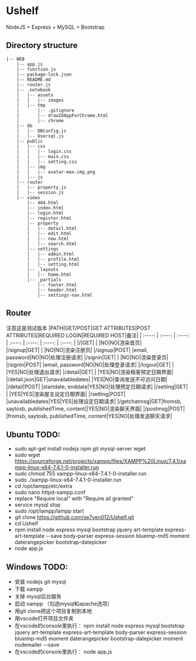 # Ushelf
NodeJS + Express + MySQL + Bootstrap

## Directory structure
```
|-- WEB
    |-- app.js
    |-- function.js
    |-- package-lock.json
    |-- README.md
    |-- router.js
    |-- .notebook
    |   |-- assets
    |   |   |-- images
    |   |-- tmp
    |       |-- .gitignore
    |       |-- drawIOAppForChrome.html
    |       |-- chrome
    |-- db
    |   |-- DBConfig.js
    |   |-- Usersql.js
    |-- public
    |   |-- css
    |   |   |-- login.css
    |   |   |-- main.css
    |   |   |-- setting.css
    |   |-- img
    |   |   |-- avatar-max-img.png
    |   |-- js
    |-- router
    |   |-- property.js
    |   |-- session.js
    |-- views
        |-- 404.html
        |-- index.html
        |-- login.html
        |-- register.html
        |-- property
        |   |-- detail.html
        |   |-- edit.html
        |   |-- new.html
        |   |-- search.html
        |-- settings
        |   |-- admin.html
        |   |-- profile.html
        |   |-- setting.html
        |-- _layouts
        |   |-- home.html
        |-- _partials
            |-- footer.html
            |-- header.html
            |-- settings-nav.html
```

## Router
注意这是测试版本
|PATH|GET/POST|GET ATTRIBUTES|POST ATTRIBUTES|REQUIRED LOGIN|REQUIRED HOST|备注|
| :----: | :----: | :----: | :----: | :----: | :----: | :----: |
|/|GET| | |NO|NO|渲染首页| 			 	
|/signup|GET| | |NO|NO|渲染注册页|
|/signup|POST| |email, password|NO|NO|处理注册请求|
|/signin|GET| | |NO|NO|渲染登录页|
|/signin|POST| |email, password|NO|NO|处理登录请求|
|/logout|GET| | |YES|NO|处理退出请求|
|/detail|GET| | |YES|NO|渲染租客预定日期界面|
|/detail.json|GET|unavailabledates| |YES|NO|查询发送不可访问日期|
|/detail|POST| |startdate, enddate|YES|NO|处理预定日期请求|
|/setting|GET| | |YES|YES|渲染屋主设定日期界面|
|/setting|POST| |unavailabledates|YES|YES|处理设定日期请求|
|/getchatmsg|GET|fromsb, saytosb, publishedTime, content||YES|NO|渲染聊天界面|
|/postmsg|POST| |fromsb, saytosb, publishedTime, content|YES|NO|处理发送聊天请求|


## Ubuntu TODO:
- sudo apt-get install nodejs npm git mysql-server wget
- sudo wget https://sourceforge.net/projects/xampp/files/XAMPP%20Linux/7.4.1/xampp-linux-x64-7.4.1-0-installer.run
- sudo chmod 755 xampp-linux-x64-7.4.1-0-installer.run
- sudo ./xampp-linux-x64-7.4.1-0-installer.run
- cd /opt/lampp/etc/extra
- sudo nano httpd-xampp.conf
- replace "Require local" with "Require all granted"
- service mysql stop
- sudo /opt/lampp/lampp start
- git clone https://github.com/se7ven012/Ushelf.git
- cd Ushelf
- npm install node express mysql bootstrap jquery art-template express-art-template --save body-parser express-session blueimp-md5 moment daterangepicker bootstrap-datepicker
- node app.js

## Windows TODO:
- 安装 nodejs git mysql
- 下载 xampp
- 关掉 mysql后台服务
- 启动 xampp （勾选mysql和apache选项）
- 用git clone把这个项目复制到本地
- 用vscode打开项目文件夹
- 在vscode的console里执行： npm install node express mysql bootstrap jquery art-template express-art-template body-parser express-session blueimp-md5 moment daterangepicker bootstrap-datepicker moment nodemailer --save
- 在vscode的console里执行： node app.js

